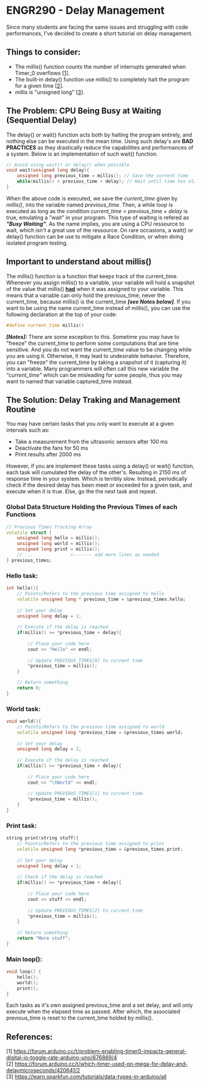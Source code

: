 # ENGR290 - Delay Management
Since many students are facing the same issues and struggling with code performances, I've decided to create a short tutorial on delay management.

## Things to consider:  
- The millis() function counts the number of interrupts generated when Timer_0 overflows [[1]].  
- The built-in delay() function use millis() to completely halt the program for a given time [[2]].  
- millis is "unsigned long" [[3]].

[1]: https://forum.arduino.cc/t/problem-enabling-timer0-impacts-general-digital-io-toggle-rate-arduino-uno/676869/4  
[2]: https://forum.arduino.cc/t/which-timer-used-on-mega-for-delay-and-delaymicroseconds/420641/2
[3]: https://learn.sparkfun.com/tutorials/data-types-in-arduino/all  

## The Problem: CPU Being Busy at Waiting (Sequential Delay)
The delay() or wait() function acts both by halting the program entirely, and nothing else can be executed in the mean time. Using such delay's are **BAD PRACTICES** as they drastically reduce the capabilities and performances of a system. Below is an implementation of such wait() function.

```C++
// Avoid using wait() or delay() when possible
void wait(unsigned long delay){
    unsigned long previous_time = millis(); // Save the current time
    while(millis() < previous_time + delay); // Wait until time has elapsed
}
```

When the above code is executed, we save the *current_time* given by *millis()*, into the variable named *previous_time*. Then, a while loop is executed as long as the condition *current_time < previous_time + delay* is true, emulating a "wait" in your program. This type of waiting is refered as ***"Busy Waiting"***. As the name implies, you are using a CPU ressource to wait, which isn't a great use of the ressource. On rare occasions, a wait() or delay() function can be use to mitigate a Race Condition, or when doing isolated program testing.

## Important to understand about millis()
The millis() function is a function that keeps track of the current_time. Whenever you assign millis() to a variable, your variable will hold a snapshot of the value that millis() **<ins>had</ins>** when it was assigned to your variable. This means that a variable can only hold the previous_time, never the current_time, because millis() is the current_time ***[see Notes below]***. If you want to be using the name current_time instead of millis(), you can use the following declaration at the top of your code:

```C++
#define current_time millis()
```
***[Notes]:*** There are some exception to this. Sometime you may have to "freeze" the current_time to perform some computations that are time sensitive. And you do not want the current_time value to be changing while you are using it. Otherwise, it may lead to undesirable behavior. Therefore, you can "freeze" the current_time by taking a snapshot of it (capturing it) into a variable. Many programmers will often call this new variable the *"current_time"* which can be misleading for some people, thus you may want to named that variable captured_time instead.

## The Solution: Delay Traking and Management Routine

You may have certain tasks that you only want to execute at a given intervals such as:
- Take a measurement from the ultrasonic sensors after 100 ms
- Deactivate the fans for 50 ms
- Print results after 2000 ms

However, if you are implement these tasks using a delay() or wait() function, each task will cumulated the delay of the other's. Resulting in 2150 ms of response time in your system. Which is terribly slow. Instead, periodically check if the desired delay has been meet or exceeded for a given task, and execute when it is true. Else, go the the next task and repeat.

### Global Data Structure Holding the Previous Times of each Functions
```C++
// Previous Times Tracking Array
volatile struct {
    unsigned long hello = millis();
    unsigned long world = millis();
    unsigned long print = millis();
    // ...              <------- add more lines as needed
} previous_times;
```
  
### Hello task:  
```C++
int hello(){
    // Points/Refers to the previous time assigned to hello
    volatile unsigned long * previous_time = &previous_times.hello;
    
    // Set your delay
    unsigned long delay = 1;
    
    // Execute if the delay is reached
    if(millis() >= *previous_time + delay){
        
        // Place your code here
        cout << "Hello" << endl;
        
        // Update PREVIOUS_TIMES[0] to current time
        *previous_time = millis();
    }

    // Return something
    return 0;
}
```
  
### World task:  
```C++
void world(){
    // Points/Refers to the previous time assigned to world
    volatile unsigned long *previous_time = &previous_times.world;
    
    // Set your delay
    unsigned long delay = 2;
    
    // Execute if the delay is reached
    if(millis() >= *previous_time + delay){
        
        // Place your code here
        cout << "\tWorld" << endl;
        
        // Update PREVIOUS_TIMES[1] to current time
        *previous_time = millis();
    }
}
```
  
### Print task:  
```C++
string print(string stuff){
    // Points/Refers to the previous time assigned to print
    volatile unsigned long *previous_time = &previous_times.print;
    
    // Set your delay
    unsigned long delay = 1;
    
    // Check if the delay is reached
    if(millis() >= *previous_time + delay){
        
        // Place your code here
        cout << stuff << endl;
        
        // Update PREVIOUS_TIMES[2] to current time
        *previous_time = millis();
    }
    
    // Return something
    return "More stuff";
}
```  

### Main loop():
```C++
void loop() {
    hello();
    world();
    print();
}
``` 

Each tasks as it's own assigned previous_time and a set delay, and will only execute when the elapsed time as passed. After which, the associated previous_time is reset to the current_time holded by millis().

## References:  
[1\] https://forum.arduino.cc/t/problem-enabling-timer0-impacts-general-digital-io-toggle-rate-arduino-uno/676869/4  
[2\] https://forum.arduino.cc/t/which-timer-used-on-mega-for-delay-and-delaymicroseconds/420641/2  
[3\] https://learn.sparkfun.com/tutorials/data-types-in-arduino/all  
  
